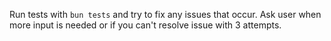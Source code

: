 Run tests with `bun tests` and try to fix any issues that occur. Ask user when more input is needed or if you can't resolve issue with 3 attempts.